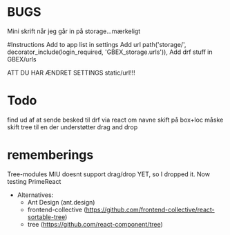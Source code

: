 # BUGS
Mini skrift når jeg går in på storage...mærkeligt

#Instructions
Add to app list in settings
Add url path('storage/', decorator_include(login_required, 'GBEX_storage.urls')),
Add drf stuff in GBEX/urls

ATT DU HAR ÆNDRET SETTINGS static/url!!!

# Todo
find ud af at sende besked til drf via react om navne skift på box+loc
måske skift tree til en der understøtter drag and drop



# rememberings
Tree-modules
MIU doesnt support drag/drop YET, so I dropped it.
Now testing PrimeReact
* Alternatives:
  * Ant Design (ant.design)
  * frontend-collective (https://github.com/frontend-collective/react-sortable-tree)
  * tree (https://github.com/react-component/tree)
